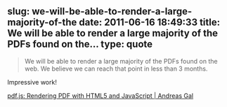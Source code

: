 slug: we-will-be-able-to-render-a-large-majority-of-the
date: 2011-06-16 18:49:33
title: We will be able to render a large majority of the PDFs found on the...
type: quote
---

> We will be able to render a large majority of the PDFs found on the web. We believe we can reach that point in less than 3 months.

Impressive work!

 [pdf.js: Rendering PDF with HTML5 and JavaScript | Andreas Gal](http://andreasgal.com/2011/06/15/pdf-js/)

